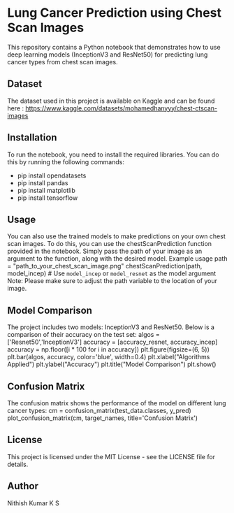 # Lung Cancer Prediction using Chest Scan Images
This repository contains a Python notebook that demonstrates how to use deep learning models (InceptionV3 and ResNet50) for predicting lung cancer types from chest scan images.

## Dataset

The dataset used in this project is available on Kaggle and can be found here : https://www.kaggle.com/datasets/mohamedhanyyy/chest-ctscan-images

## Installation
To run the notebook, you need to install the required libraries. You can do this by running the following commands:
  - pip install opendatasets
  - pip install pandas
  - pip install matplotlib
  - pip install tensorflow

## Usage
You can also use the trained models to make predictions on your own chest scan images. To do this, you can use the chestScanPrediction function provided in the notebook. Simply pass the path of your image as an argument to the function, along with the desired model.
  Example usage
    path = "path_to_your_chest_scan_image.png"
    chestScanPrediction(path, model_incep)  # Use `model_incep` or `model_resnet` as the model argument
Note: Please make sure to adjust the path variable to the location of your image.

## Model Comparison
The project includes two models: InceptionV3 and ResNet50. Below is a comparison of their accuracy on the test set:
  algos = ['Resnet50','InceptionV3']
  accuracy = [accuracy_resnet, accuracy_incep]
  accuracy = np.floor([i * 100 for i in accuracy])
  plt.figure(figsize=(6, 5))
  plt.bar(algos, accuracy, color='blue', width=0.4)
  plt.xlabel("Algorithms Applied")
  plt.ylabel("Accuracy")
  plt.title("Model Comparison")
  plt.show()

## Confusion Matrix
The confusion matrix shows the performance of the model on different lung cancer types:
  cm = confusion_matrix(test_data.classes, y_pred)
  plot_confusion_matrix(cm, target_names, title='Confusion Matrix')

## License
This project is licensed under the MIT License - see the LICENSE file for details.

## Author
Nithish Kumar K S
